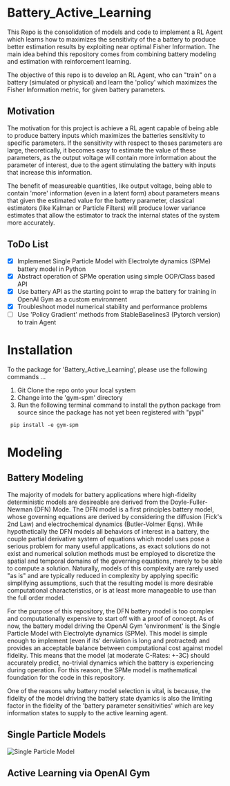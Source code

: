 # Battery_Active_Learning
This Repo is the consolidation of models and code to implement a RL Agent which learns how to maximizes the sensitivity of the a battery to produce better estimation results by exploiting near optimal Fisher Information. The main idea behind this repository comes from combining battery modeling and estimation with reinforcement learning. 

The objective of this repo is to develop an RL Agent, who can "train" on a battery (simulated or physical) and learn the 'policy' which maximizes the Fisher Information metric, for given battery parameters. 

## Motivation 
The motivation for this project is achieve a RL agent capable of being able to produce battery inputs which maximizes the batteries sensitivity to specific parameters. If the sensitivity with respect to theses parameters are large, theoretically, it becomes easy to estimate the value of these parameters, as the output voltage will contain more information about the parameter of interest, due to the agent stimulating the battery with inputs that increase this information. 

The benefit of measureable quantities, like output voltage, being able to contain 'more' information (even in a latent form) about  parameters means that given the estimated value for the battery parameter, classical estimators (like Kalman or Particle Filters) will produce lower variance estimates that allow the estimator to track the internal states of the system more accurately. 

## ToDo List

- [x] Implemenet Single Particle Model with Electrolyte dynamics (SPMe) battery model in Python 
- [x] Abstract operation of SPMe operation using simple OOP/Class based API 
- [x] Use battery API as the starting point to wrap the battery for training in OpenAI Gym as a custom environment
- [x] Troubleshoot model numerical stability and performance problems 
- [ ] Use 'Policy Gradient' methods from StableBaselines3 (Pytorch version) to train Agent 

# Installation

To the package for 'Battery_Active_Learning', please use the following commands ...

1. Git Clone the repo onto your local system
2. Change into the 'gym-spm' directory
3. Run the following terminal command to install the python package from source since the package has not yet been registered with "pypi" 

``` 
 pip install -e gym-spm
```

# Modeling

## Battery Modeling 
The majority of models for battery applications where high-fidelity deterministic models are desireable are derived from the Doyle-Fuller-Newman (DFN) Mode. The DFN model is a first principles battery model, whose governing equations are derived by considering the diffusion (Fick's 2nd Law) and electrochemical dynamics (Butler-Volmer Eqns). While hypothetically the DFN models all behaviors of interest in a battery, the couple partial derivative system of equations which model uses pose a serious problem for many useful applications, as exact solutions do not exist and numerical solution methods must be employed to discretize the spatial and temporal domains of the governing equations, merely to be able to compute a solution. Naturally, models of this complexity are rarely used "as is" and are typically reduced in complexity by applying specific simplifying assumptions, such that the resulting model is more desirable computational characteristics, or is at least more manageable to use than the full order model. 

For the purpose of this repository, the DFN battery model is too complex and computationally expensive to start off with a proof of concept. As of now, the battery model driving the OpenAI Gym 'environment' is the Single Particle Model with Electrolyte dynamics (SPMe). This model is simple enough to implement (even if its' derviation is long and protracted) and provides an acceptable balance between computational cost against model fidelity. This means that the model (at moderate C-Rates: +-3C) should accurately predict, no-trivial dynamics which the battery is experiencing during operation. For this reason, the SPMe model is mathematical foundation for the code in this repository. 

One of the reasons why battery model selection is vital, is because, the fidelity of the model driving the battery state dyamics is also the limiting factor in the fidelity of the 'battery parameter sensitivities' which are key information states to supply to the active learning agent.   

## Single Particle Models

![Single Particle Model](https://drive.google.com/file/d/11ps-gMi7Xn2pwQ_Eea-y7FvjgS4jwV1Q/view?usp=sharing)

## Active Learning via OpenAI Gym 


